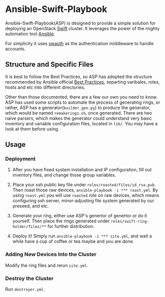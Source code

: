 # Ansible-Swift-Playbook

Ansible-Swift-Playbook(ASP) is designed to provide a simple solution for deploying an OpenStack
[Swift](http://docs.openstack.org/developer/swift/) cluster.
It leverages the power of the mighty automation tool [Ansible](https://www.ansible.com).


For simplicity it uses [swauth](https://github.com/openstack/swauth) as the authentication middleware to handle accounts.


## Structure and Specific Files
It is best to follow the Best Practices, so ASP has adopted the
structure recommended by Ansible official [Best Practices](http://docs.ansible.com/ansible/playbooks_best_practices.html),
separting varibales, roles, hosts and etc into different directories.

Other than those documented, there are a few our own you need to know.
ASP has used some scripts to automate the process of generating rings, or rather,
ASP has a generator(`builder_gen.py`) to produce the generator,
which would be named `remakerings.sh`, once generated.
There are two naive parsers, which makes the generator could understand very basic
inventory and variable configuration files, located in `lib/`.
You may have a look at them before using.



## Usage

### Deployment

1. After you have fixed system installation and IP configuration,
fill out inventory files, and change those group variables.

2. Place your ssh public key file under `roles/roasted/files/id_rsa.pub`.
Then roast those raw devices, `ansible-playbook -i *** roast.yml`.
By using `roast.yml` you will use `roasted` role on raw devices, which means
configuring ssh server, minor-adjusting file system generated by our preseed,
and etc.

3. Generate your ring, either use ASP's genertor of genertor or do it yourself.
Then place the rings generated under `roles/swift-ring-holder/files/**` for
further distribution.

4. Deploy it! Simply run `ansible-playbook -i *** site.yml`, and wait a while
have a cup of coffee or tea maybe and you are done.

### Adding New Devices Into the Cluster
Modify the ring files and rerun `site.yml`.

### Destroy the Cluster
Run `destroyer.yml`.
